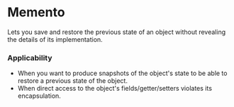 # Memento

Lets you save and restore the previous state of an object without revealing the details of its implementation.

### Applicability

- When you want to produce snapshots of the object's state to be able to restore a previous state of the object.
- When direct access to the object's fields/getter/setters violates its encapsulation.